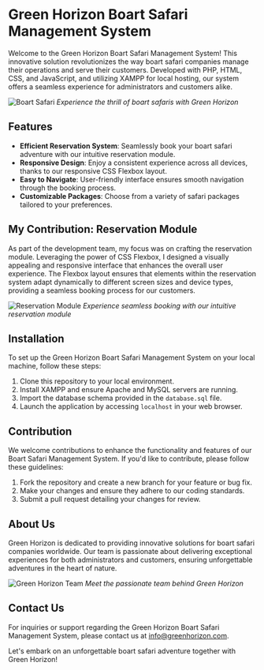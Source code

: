 # Green Horizon Boart Safari Management System

Welcome to the Green Horizon Boart Safari Management System! This innovative solution revolutionizes the way boart safari companies manage their operations and serve their customers. Developed with PHP, HTML, CSS, and JavaScript, and utilizing XAMPP for local hosting, our system offers a seamless experience for administrators and customers alike.

![Boart Safari](boart_safari_image.jpg)
*Experience the thrill of boart safaris with Green Horizon*

## Features

- **Efficient Reservation System**: Seamlessly book your boart safari adventure with our intuitive reservation module.
- **Responsive Design**: Enjoy a consistent experience across all devices, thanks to our responsive CSS Flexbox layout.
- **Easy to Navigate**: User-friendly interface ensures smooth navigation through the booking process.
- **Customizable Packages**: Choose from a variety of safari packages tailored to your preferences.

## My Contribution: Reservation Module

As part of the development team, my focus was on crafting the reservation module. Leveraging the power of CSS Flexbox, I designed a visually appealing and responsive interface that enhances the overall user experience. The Flexbox layout ensures that elements within the reservation system adapt dynamically to different screen sizes and device types, providing a seamless booking process for our customers.

![Reservation Module]([reservation_module_image.jpg](https://github.com/prabashwara65/Boat-Safari-Management-System/blob/main/img/Reservation.png))
*Experience seamless booking with our intuitive reservation module*

## Installation

To set up the Green Horizon Boart Safari Management System on your local machine, follow these steps:

1. Clone this repository to your local environment.
2. Install XAMPP and ensure Apache and MySQL servers are running.
3. Import the database schema provided in the `database.sql` file.
4. Launch the application by accessing `localhost` in your web browser.

## Contribution

We welcome contributions to enhance the functionality and features of our Boart Safari Management System. If you'd like to contribute, please follow these guidelines:

1. Fork the repository and create a new branch for your feature or bug fix.
2. Make your changes and ensure they adhere to our coding standards.
3. Submit a pull request detailing your changes for review.

## About Us

Green Horizon is dedicated to providing innovative solutions for boart safari companies worldwide. Our team is passionate about delivering exceptional experiences for both administrators and customers, ensuring unforgettable adventures in the heart of nature.

![Green Horizon Team](team_image.jpg)
*Meet the passionate team behind Green Horizon*

## Contact Us

For inquiries or support regarding the Green Horizon Boart Safari Management System, please contact us at [info@greenhorizon.com](mailto:info@greenhorizon.com).

Let's embark on an unforgettable boart safari adventure together with Green Horizon!

